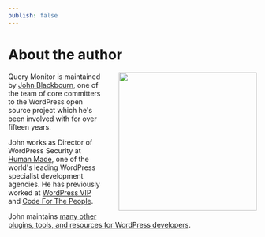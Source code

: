 ```yaml
---
publish: false
---
```


# About the author

<img src="/john.jpeg" align="right" width="280" height="280" alt="" style="margin: 0 0 1em 2em">

Query Monitor is maintained by [John Blackbourn](https://johnblackbourn.com/), one of the team of core committers to the WordPress open source project which he's been involved with for over fifteen years.

John works as Director of WordPress Security at [Human Made](https://humanmade.com/), one of the world's leading WordPress specialist development agencies. He has previously worked at [WordPress VIP](https://wpvip.com/) and [Code For The People](http://codeforthepeople.com/).

John maintains [many other plugins, tools, and resources for WordPress developers](https://johnblackbourn.com/wordpress-developer-tools/).
